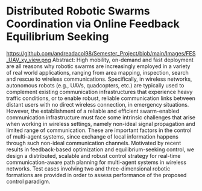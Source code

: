 # Distributed Robotic Swarms Coordination via Online Feedback Equilibrium Seeking
https://github.com/andreadacol98/Semester_Project/blob/main/Images/FES_UAV_xy_view.png
Abstract: High mobility, on-demand and fast deployment are all reasons why robotic swarms are increasingly employed in a variety of real world applications, ranging from area mapping, inspection, search and rescue to wireless communications. Specifically, in wireless networks, autonomous robots (e.g., UAVs, quadcopters, etc.) are typically used to complement existing communication infrastructures that experience heavy traffic conditions, or to enable robust, reliable communication links between distant users with no direct wireless connection, in emergency situations. However, the establishment of a reliable and efficient swarm-enabled communication infrastructure must face some intrinsic challenges that arise when working in wireless settings, namely non-ideal signal propagation and limited range of communication. These are important factors in the control of multi-agent systems, since exchange of local information happens through such non-ideal communication channels. Motivated by recent results in feedback-based optimization and equilibrium-seeking control, we design a distributed, scalable and robust control strategy for real-time communication-aware path planning for multi-agent systems in wireless networks. Test cases involving two and three-dimensional robotic formations are provided in order to assess performance of the proposed control paradigm.

